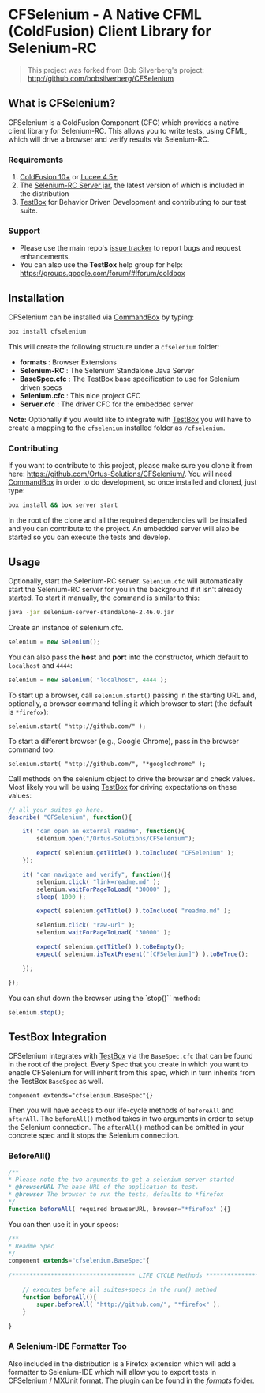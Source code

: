 # CFSelenium - A Native CFML (ColdFusion) Client Library for Selenium-RC

> This project was forked from Bob Silverberg's project: http://github.com/bobsilverberg/CFSelenium

## What is CFSelenium?

CFSelenium is a ColdFusion Component (CFC) which provides a native client library for Selenium-RC. This allows you to write tests, using CFML, which will drive a browser and verify results via Selenium-RC.

### Requirements

1. [ColdFusion 10+](http://www.coldfusion.com) or [Lucee 4.5+](http://lucee.org)
2. The [Selenium-RC Server jar](http://www.seleniumhq.org/download/), the latest version of which is included in the distribution
3. [TestBox](http://www.ortussolutions.com/products/testbox) for Behavior Driven Development and contributing to our test suite.

### Support

* Please use the main repo's [issue tracker](https://github.com/Ortus-Solutions/CFSelenium/issues) to report bugs and request enhancements.
* You can also use the **TestBox** help group for help: https://groups.google.com/forum/#!forum/coldbox

## Installation 

CFSelenium can be installed via [CommandBox](http://www.ortussolutions.com/products/commandbox) by typing:

```bash
box install cfselenium
```

This will create the following structure under a `cfselenium` folder:

* **formats** : Browser Extensions
* **Selenium-RC** : The Selenium Standalone Java Server
* **BaseSpec.cfc** : The TestBox base specification to use for Selenium driven specs
* **Selenium.cfc** : This nice project CFC
* **Server.cfc** : The driver CFC for the embedded server

**Note:** Optionally if you would like to integrate with [TestBox](http://www.ortussolutions.com/products/testbox) you will have to create a mapping to the `cfselenium` installed folder as `/cfselenium`.

### Contributing

If you want to contribute to this project, please make sure you clone it from here: https://github.com/Ortus-Solutions/CFSelenium/.  You will need [CommandBox](http://www.ortussolutions.com/products/commandbox) in order to do development, so once installed and cloned, just type:

```bash
box install && box server start
```

In the root of the clone and all the required dependencies will be installed and you can contribute to the project.  An embedded server will also be started so you can execute the tests and develop.

## Usage

Optionally, start the Selenium-RC server.  `Selenium.cfc` will automatically start the Selenium-RC server for you in the background if it isn't already started. To start it manually, the command is similar to this:

```bash
java -jar selenium-server-standalone-2.46.0.jar
```

Create an instance of selenium.cfc.

```js
selenium = new Selenium();
```

You can also pass the **host** and **port** into the constructor, which default to `localhost` and `4444`:

```js
selenium = new Selenium( "localhost", 4444 );
```

To start up a browser, call `selenium.start()` passing in the starting URL and, optionally, a browser command telling it which browser to start (the default is `*firefox`):

```
selenium.start( "http://github.com/" );
```

To start a different browser (e.g., Google Chrome), pass in the browser command too:

```
selenium.start( "http://github.com/", "*googlechrome" );
```

Call methods on the selenium object to drive the browser and check values.  Most likely you will be using [TestBox](http://www.ortussolutions.com/products/testbox) for driving expectations on these values:

```js
// all your suites go here.
describe( "CFSelenium", function(){

    it( "can open an external readme", function(){
        selenium.open("/Ortus-Solutions/CFSelenium");

        expect( selenium.getTitle() ).toInclude( "CFSelenium" );
    });

    it( "can navigate and verify", function(){
        selenium.click( "link=readme.md" );
        selenium.waitForPageToLoad( "30000" );          
        sleep( 1000 );

        expect( selenium.getTitle() ).toInclude( "readme.md" );

        selenium.click( "raw-url" );
        selenium.waitForPageToLoad( "30000" );

        expect( selenium.getTitle() ).toBeEmpty();
        expect( selenium.isTextPresent("[CFSelenium]") ).toBeTrue();

    });

});
```

You can shut down the browser using the `stop()`` method:

```js
selenium.stop();
```

## TestBox Integration

CFSelenium integrates with [TestBox](http://www.ortussolutions.com/products/testbox) via the `BaseSpec.cfc` that can be found in the root of the project.  Every Spec that you create in which you want to enable CFSelenium for will inherit from this spec, which in turn inherits from the TestBox `BaseSpec` as well.

```
component extends="cfselenium.BaseSpec"{}
```

Then you will have access to our life-cycle methods of `beforeAll` and `afterAll`.  The `beforeAll()` method takes in two arguments in order to setup the Selenium connection.  The `afterAll()` method can be omitted in your concrete spec and it stops the Selenium connection.  

### BeforeAll()

```js
/**
* Please note the two arguments to get a selenium server started
* @browserURL The base URL of the application to test.
* @browser The browser to run the tests, defaults to *firefox
*/
function beforeAll( required browserURL, browser="*firefox" ){}
```

You can then use it in your specs:

```js
/**
* Readme Spec
*/
component extends="cfselenium.BaseSpec"{
    
/*********************************** LIFE CYCLE Methods ***********************************/

    // executes before all suites+specs in the run() method
    function beforeAll(){
        super.beforeAll( "http://github.com/", "*firefox" );
    }

}
```

### A Selenium-IDE Formatter Too ###

Also included in the distribution is a Firefox extension which will add a formatter to Selenium-IDE which will allow you to export tests in CFSelenium / MXUnit format. The plugin can be found in the _formats_ folder.